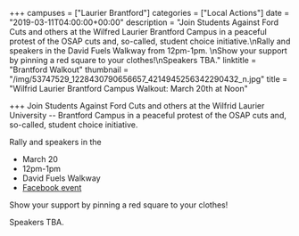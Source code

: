 +++
campuses = ["Laurier Brantford"]
categories = ["Local Actions"]
date = "2019-03-11T04:00:00+00:00"
description = "Join Students Against Ford Cuts and others at the Wilfred Laurier Brantford Campus in a peaceful protest of the OSAP cuts and, so-called, student choice initiative.\nRally and speakers in the David Fuels Walkway from 12pm-1pm. \nShow your support by pinning a red square to your clothes!\nSpeakers TBA."
linktitle = "Brantford Walkout"
thumbnail = "/img/53747529_1228430790656657_4214945256342290432_n.jpg"
title = "Wilfrid Laurier Brantford Campus Walkout: March 20th at Noon"

+++
Join Students Against Ford Cuts and others at the Wilfrid Laurier University -- Brantford Campus in a peaceful protest of the OSAP cuts and, so-called, student choice initiative.

Rally and speakers in the 

- March 20
- 12pm-1pm
- David Fuels Walkway
- [Facebook event](https://www.facebook.com/events/329691960993154/)


Show your support by pinning a red square to your clothes!

Speakers TBA.